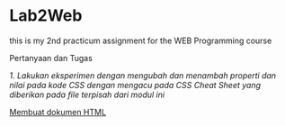 # Lab2Web
this is my 2nd practicum assignment for the WEB Programming course

Pertanyaan dan Tugas 
<p> <i> 1. Lakukan eksperimen dengan mengubah dan menambah properti dan nilai pada kode CSS 
dengan mengacu pada CSS Cheat Sheet yang diberikan pada file terpisah dari modul ini </i><br/></p>

<p><u> Membuat dokumen HTML </u><br/></p>
